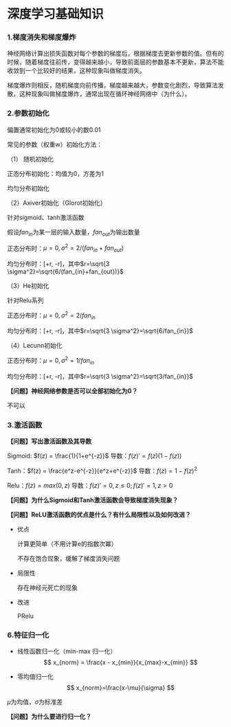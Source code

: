 # 深度学习基础知识

### 1.梯度消失和梯度爆炸

神经网络计算出损失函数对每个参数的梯度后，根据梯度去更新参数的值。但有的时候，随着梯度往前传，变得越来越小，导致前面层的参数基本不更新，算法不能收敛到一个比较好的结果，这种现象叫做梯度消失。

梯度爆炸则相反，随机梯度向前传播，梯度越来越大，参数变化剧烈，导致算法发散，这种现象叫做梯度爆炸，通常出现在循环神经网络中（为什么）。

### 2.参数初始化

偏置通常初始化为0或较小的数0.01

常见的参数（权重w）初始化方法：

（1） 随机初始化

正态分布初始化：均值为0，方差为1

均匀分布初始化

（2）Axiver初始化（Glorot初始化）

针对sigmoid、tanh激活函数

假设$fan_{in}$为某一层的输入数量，$fan_{out}$为输出数量

正态分布时：$\mu=0, \sigma^2=2/(fan_{in}+fan_{out})$

均匀分布时：[+r, -r]，其中$r=\sqrt{3 \sigma^2}=\sqrt{6/(fan_{in}+fan_{out})}$

（3）He初始化

针对Relu系列

正态分布时：$\mu=0, \sigma^2=2/fan_{in}$

均匀分布时：[+r, -r]，其中$r=\sqrt{3 \sigma^2}=\sqrt{6/fan_{in}}$

（4）Lecunn初始化

正态分布时：$\mu=0, \sigma^2=1/fan_{in}$

均匀分布时：[+r, -r]，其中$r=\sqrt{3 \sigma^2}=\sqrt{3/fan_{in}}$

**【问题】神经网络参数是否可以全部初始化为0？**

不可以

### 3.激活函数

**【问题】写出激活函数及其导数**

Sigmoid: $f(z) = \frac{1}{1+e^{-z}}$ 导数：$f(z)' = f(z)(1-f(z))$

Tanh：$f(z) = \frac{e^z-e^{-z}}{e^z+e^{-z}}$ 导数：$f(z)=1-f(z)^2$

Relu：$f(z) =max(0, z)$ 导数：$f(z)'=0, z\le0; f(z)'=1, z>0$

**【问题】为什么Sigmoid和Tanh激活函数会导致梯度消失现象？**



**【问题】ReLU激活函数的优点是什么？有什么局限性以及如何改进？**

* 优点

  计算更简单（不用计算e的指数次冪）

  不存在饱合现象，缓解了梯度消失问题

* 局限性

  存在神经元死亡的现象

* 改进

  PRelu

  

### 6.特征归一化

* 线性函数归一化（min-max 归一化）
  $$
  x_{norm} = \frac{x - x_{min}}{x_{max}-x_{min}}
  $$
  

* 零均值归一化
  $$
  x_{norm}=\frac{x-\mu}{\sigma}
  $$
  

$\mu$为均值，$\sigma$为标准差

**【问题】为什么要进行归一化？**

